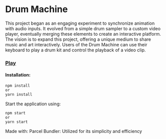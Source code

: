 # Drum Machine
This project began as an engaging experiment to synchronize animation with audio inputs. It evolved from a simple drum sampler to a custom video player, eventually merging these elements to create an interactive platform. The vision is to expand this project, offering a unique medium to share music and art interactively. Users of the Drum Machine can use their keyboard to play a drum kit and control the playback of a video clip.

### [Play](https://techture.github.io/drum-machine/)

#### Installation:

```
npm install
or 
yarn install
```

Start the application using:
```
npm start
or 
yarn start
```
Made with:
Parcel Bundler: Utilized for its simplicity and efficiency
